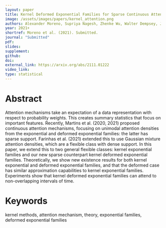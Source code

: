 ```yaml
---
layout: paper
title: Kernel Deformed Exponential Families for Sparse Continuous Attention
image: /assets/images/papers/kernel_attention.png
authors: Alexander Moreno, Supriya Nagesh, Zhenke Wu, Walter Dempsey, James Rehg
year: 2021+
shortref: Moreno et al. (2021). Submitted. 
journal: "Submitted"
pdf: 
slides: 
supplement: 
github: 
doi: 
external_link: https://arxiv.org/abs/2111.01222
video_link: 
type: statistical
---
```


# Abstract

Attention mechanisms take an expectation of a data representation with respect to probability weights. This creates summary statistics that focus on important features. Recently, Martins et al. (2020, 2021) proposed continuous attention mechanisms, focusing on unimodal attention densities from the exponential and deformed exponential families: the latter has sparse support. Farinhas et al. (2021) extended this to use Gaussian mixture attention densities, which are a flexible class with dense support. In this paper, we extend this to two general flexible classes: kernel exponential families and our new sparse counterpart kernel deformed exponential families. Theoretically, we show new existence results for both kernel exponential and deformed exponential families, and that the deformed case has similar approximation capabilities to kernel exponential families. Experiments show that kernel deformed exponential families can attend to non-overlapping intervals of time.

# Keywords

kernel methods, attention mechanism, theory, exponential families, deformed exponential families